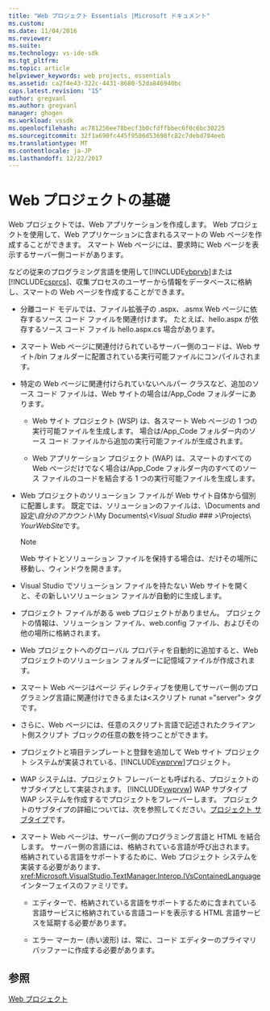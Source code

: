 ```yaml
---
title: "Web プロジェクト Essentials |Microsoft ドキュメント"
ms.custom: 
ms.date: 11/04/2016
ms.reviewer: 
ms.suite: 
ms.technology: vs-ide-sdk
ms.tgt_pltfrm: 
ms.topic: article
helpviewer_keywords: web projects, essentials
ms.assetid: ca2f4e43-322c-4431-8680-52da846940bc
caps.latest.revision: "15"
author: gregvanl
ms.author: gregvanl
manager: ghogen
ms.workload: vssdk
ms.openlocfilehash: ac781256ee78becf3b0cfdffbbec6f0c6bc30225
ms.sourcegitcommit: 32f1a690fc445f9586d53698fc82c7debd784eeb
ms.translationtype: MT
ms.contentlocale: ja-JP
ms.lasthandoff: 12/22/2017
---
```

# <a name="web-project-essentials"></a>Web プロジェクトの基礎
Web プロジェクトでは、Web アプリケーションを作成します。 Web プロジェクトを使用して、Web アプリケーションに含まれるスマートの Web ページを作成することができます。 スマート Web ページには、要求時に Web ページを表示するサーバー側コードがあります。  
  
 などの従来のプログラミング言語を使用して[!INCLUDE[vbprvb](../../code-quality/includes/vbprvb_md.md)]または[!INCLUDE[csprcs](../../data-tools/includes/csprcs_md.md)]、収集プロセスのユーザーから情報をデータベースに格納し、スマートの Web ページを作成することができます。  
  
-   分離コード モデルでは、ファイル拡張子の .aspx、.asmx Web ページに依存するソース コード ファイルを関連付けます。 たとえば、hello.aspx が依存するソース コード ファイル hello.aspx.cs 場合があります。  
  
-   スマート Web ページに関連付けられているサーバー側のコードは、Web サイト/bin フォルダーに配置されている実行可能ファイルにコンパイルされます。  
  
-   特定の Web ページに関連付けられていないヘルパー クラスなど、追加のソース コード ファイルは、Web サイトの場合は/App_Code フォルダーにあります。  
  
    -   Web サイト プロジェクト (WSP) は、各スマート Web ページの 1 つの実行可能ファイルを生成します。 場合は/App_Code フォルダー内のソース コード ファイルから追加の実行可能ファイルが生成されます。  
  
    -   Web アプリケーション プロジェクト (WAP) は、スマートのすべての Web ページだけでなく場合は/App_Code フォルダー内のすべてのソース ファイルのコードを結合する 1 つの実行可能ファイルを生成します。  
  
-   Web プロジェクトのソリューション ファイルが Web サイト自体から個別に配置します。 既定では、ソリューションのファイルは、\Documents and 設定\\*自分のアカウント*\My Documents\\*\<Visual Studio ### >*\Projects\\ *YourWebSite*です。  
  
    > [!NOTE]
    >  Web サイトとソリューション ファイルを保持する場合は、だけその場所に移動し、ウィンドウを開きます。  
  
-   Visual Studio でソリューション ファイルを持たない Web サイトを開くと、その新しいソリューション ファイルが自動的に生成します。  
  
-   プロジェクト ファイルがある web プロジェクトがありません。 プロジェクトの情報は、ソリューション ファイル、web.config ファイル、およびその他の場所に格納されます。  
  
-   Web プロジェクトへのグローバル プロパティを自動的に追加すると、Web プロジェクトのソリューション フォルダーに記憶域ファイルが作成されます。  
  
-   スマート Web ページはページ ディレクティブを使用してサーバー側のプログラミング言語に関連付けできるまたは\<スクリプト runat ="server"> タグです。  
  
-   さらに、Web ページには、任意のスクリプト言語で記述されたクライアント側スクリプト ブロックの任意の数を持つことができます。  
  
-   プロジェクトと項目テンプレートと登録を追加して Web サイト プロジェクト システムが実装されている、[!INCLUDE[vwprvw](../../extensibility/internals/includes/vwprvw_md.md)]プロジェクト。  
  
-   WAP システムは、プロジェクト フレーバーとも呼ばれる、プロジェクトのサブタイプとして実装されます。 [!INCLUDE[vwprvw](../../extensibility/internals/includes/vwprvw_md.md)] WAP サブタイプ WAP システムを作成するでプロジェクトをフレーバーします。 プロジェクトのサブタイプの詳細については、次を参照してください。[プロジェクト サブタイプ](../../extensibility/internals/project-subtypes.md)です。  
  
-   スマート Web ページは、サーバー側のプログラミング言語と HTML を結合します。 サーバー側の言語には、格納されている言語が呼び出されます。 格納されている言語をサポートするために、Web プロジェクト システムを実装する必要があります、<xref:Microsoft.VisualStudio.TextManager.Interop.IVsContainedLanguage>インターフェイスのファミリです。  
  
    -   エディターで、格納されている言語をサポートするために含まれている言語サービスに格納されている言語コードを表示する HTML 言語サービスを延期する必要があります。  
  
    -   エラー マーカー (赤い波形) は、常に、コード エディターのプライマリ バッファーに作成する必要があります。  
  
## <a name="see-also"></a>参照  
 [Web プロジェクト](../../extensibility/internals/web-projects.md)